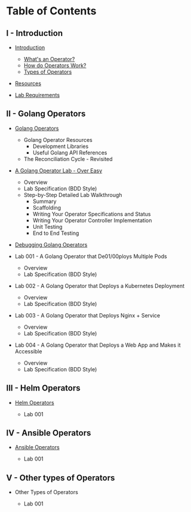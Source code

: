 # Table of Contents

## I - Introduction

- [Introduction](01/01-introduction.md)
  - [What's an Operator?](01/01-introduction.md#whats-an-operator)
  - [How do Operators Work?](01/01-introduction.md#how-do-operators-work)
  - [Types of Operators](01/01-introduction.md#types-of-operators)

- [Resources](01/02-resources.md)

- [Lab Requirements](01/03-lab-requirements.md)

## II - Golang Operators

- [Golang Operators](02/01-golang-operators-overview.md)
  - Golang Operator Resources
    - Development Libraries
    - Useful Golang API References
  - The Reconciliation Cycle - Revisited
    
- [A Golang Operator Lab - Over Easy](02/02-a-golang-operator-over-easy.md)
  - Overview
  - Lab Specification (BDD Style)
  - Step-by-Step Detailed Lab Walkthrough
    - Summary
    - Scaffolding
    - Writing Your Operator Specifications and Status
    - Writing Your Operator Controller Implementation
    - Unit Testing
    - End to End Testing

- [Debugging Golang Operators](02/03-debugging-golang-operators.md)

- Lab 001 - A Golang Operator that De01/00ploys Multiple Pods
  - Overview
  - Lab Specification (BDD Style)

- Lab 002 - A Golang Operator that Deploys a Kubernetes Deployment
  - Overview
  - Lab Specification (BDD Style)

- Lab 003 - A Golang Operator that Deploys Nginx + Service
  - Overview
  - Lab Specification (BDD Style)

- Lab 004 - A Golang Operator that Deploys a Web App and Makes it 
Accessible
  - Overview
  - Lab Specification (BDD Style)

## III - Helm Operators

- [Helm Operators](03/01-helm-operators.md)

  - Lab 001

## IV - Ansible Operators

- [Ansible Operators](04/01-ansible-operators.md)

  - Lab 001

## V - Other types of  Operators

- Other Types of Operators

  - Lab 001